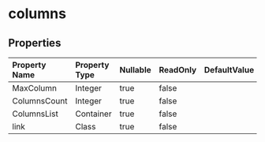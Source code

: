 # **columns**

 

## **Properties**

| Property Name | Property Type | Nullable |  ReadOnly | DefaultValue | Description | 
| :- | :- | :- |:- |  :- | :- |
|MaxColumn|Integer|true|false |  ||
|ColumnsCount|Integer|true|false |  ||
|ColumnsList|Container|true|false |  ||
|link|Class|true|false |  ||

